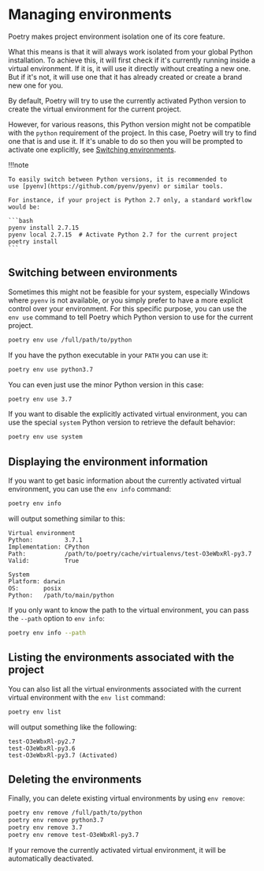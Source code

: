 # Managing environments

Poetry makes project environment isolation one of its core feature.

What this means is that it will always work isolated from your global Python
installation.  To achieve this, it will first check if it's currently
running inside a virtual environment.  If it is, it will use it directly
without creating a new one. But if it's not, it will use one that it has
already created or create a brand new one for you.

By default, Poetry will try to use the currently activated Python version to
create the virtual environment for the current project.

However, for various reasons, this Python version might not be compatible
with the `python` requirement of the project. In this case, Poetry will try
to find one that is and use it. If it's unable to do so then you will be
prompted to activate one explicitly, see [Switching
environments](#switching-between-environments).

!!!note

    To easily switch between Python versions, it is recommended to
    use [pyenv](https://github.com/pyenv/pyenv) or similar tools.

    For instance, if your project is Python 2.7 only, a standard workflow
    would be:

    ```bash
    pyenv install 2.7.15
    pyenv local 2.7.15  # Activate Python 2.7 for the current project
    poetry install
    ```

## Switching between environments

Sometimes this might not be feasible for your system, especially Windows
where `pyenv` is not available, or you simply prefer to have a more explicit
control over your environment.  For this specific purpose, you can use the
`env use` command to tell Poetry which Python version to use for the current
project.

```bash
poetry env use /full/path/to/python
```

If you have the python executable in your `PATH` you can use it:

```bash
poetry env use python3.7
```

You can even just use the minor Python version in this case:

```bash
poetry env use 3.7
```

If you want to disable the explicitly activated virtual environment, you can
use the special `system` Python version to retrieve the default behavior:

```bash
poetry env use system
```

## Displaying the environment information

If you want to get basic information about the currently activated virtual
environment, you can use the `env info` command:

```bash
poetry env info
```

will output something similar to this:

```text
Virtual environment
Python:         3.7.1
Implementation: CPython
Path:           /path/to/poetry/cache/virtualenvs/test-O3eWbxRl-py3.7
Valid:          True

System
Platform: darwin
OS:       posix
Python:   /path/to/main/python
```

If you only want to know the path to the virtual environment, you can pass
the `--path` option to `env info`:

```bash
poetry env info --path
```

## Listing the environments associated with the project

You can also list all the virtual environments associated with the current
virtual environment with the `env list` command:

```bash
poetry env list
```

will output something like the following:

```text
test-O3eWbxRl-py2.7
test-O3eWbxRl-py3.6
test-O3eWbxRl-py3.7 (Activated)
```

## Deleting the environments

Finally, you can delete existing virtual environments by using `env remove`:

```bash
poetry env remove /full/path/to/python
poetry env remove python3.7
poetry env remove 3.7
poetry env remove test-O3eWbxRl-py3.7
```

If your remove the currently activated virtual environment, it will be
automatically deactivated.

